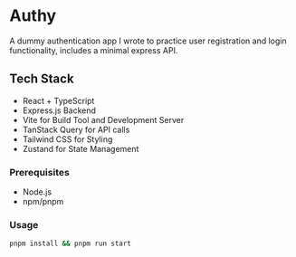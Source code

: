 # Authy

A dummy authentication app I wrote to practice user registration and login functionality, includes a minimal express API.

## Tech Stack

- React + TypeScript
- Express.js Backend
- Vite for Build Tool and Development Server
- TanStack Query for API calls
- Tailwind CSS for Styling
- Zustand for State Management

### Prerequisites

- Node.js
- npm/pnpm

### Usage

```sh
pnpm install && pnpm run start
```
